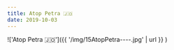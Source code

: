 ```yaml
---
title: Atop Petra 🇯🇴
date: 2019-10-03
---
```


!['Atop Petra 🇯🇴']({{ '/img/15AtopPetra----.jpg' | url }} )